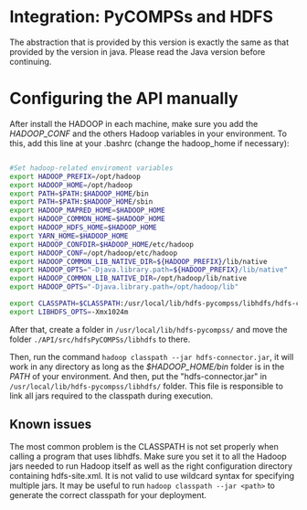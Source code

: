 # Integration: PyCOMPSs and HDFS

The abstraction that is provided by this version is exactly the same as that provided by the version in java. Please read the Java version before continuing.



# Configuring the API manually

After install the HADOOP in each machine, make sure you add the *HADOOP\_CONF* and the others Hadoop variables in your environment. To this, add this line at your .bashrc (change the hadoop_home if necessary): 

```bash

#Set hadoop-related enviroment variables
export HADOOP_PREFIX=/opt/hadoop
export HADOOP_HOME=/opt/hadoop
export PATH=$PATH:$HADOOP_HOME/bin
export PATH=$PATH:$HADOOP_HOME/sbin
export HADOOP_MAPRED_HOME=$HADOOP_HOME
export HADOOP_COMMON_HOME=$HADOOP_HOME
export HADOOP_HDFS_HOME=$HADOOP_HOME
export YARN_HOME=$HADOOP_HOME
export HADOOP_CONFDIR=$HADOOP_HOME/etc/hadoop
export HADOOP_CONF=/opt/hadoop/etc/hadoop
export HADOOP_COMMON_LIB_NATIVE_DIR=${HADOOP_PREFIX}/lib/native
export HADOOP_OPTS="-Djava.library.path=${HADOOP_PREFIX}/lib/native"
export HADOOP_COMMON_LIB_NATIVE_DIR=/opt/hadoop/lib/native
export HADOOP_OPTS="-Djava.library.path=/opt/hadoop/lib"

export CLASSPATH=$CLASSPATH:/usr/local/lib/hdfs-pycompss/libhdfs/hdfs-connector.jar
export LIBHDFS_OPTS=-Xmx1024m
```

After that, create a folder in `/usr/local/lib/hdfs-pycompss/` and move the folder `./API/src/hdfsPyCOMPSs/libhdfs` to there.

Then, run the command `hadoop classpath --jar hdfs-connector.jar`, it will work in any directory as long as the *$HADOOP_HOME/bin*  folder is in the *PATH* of your environment. And then, put the "hdfs-connector.jar" in `/usr/local/lib/hdfs-pycompss/libhdfs/` folder. This file is responsible to link all jars required to the classpath during execution.


## Known issues

The most common problem is the CLASSPATH is not set properly when calling a program that uses libhdfs. Make sure you set it to all the Hadoop jars needed to run Hadoop itself as well as the right configuration directory containing hdfs-site.xml. It is not valid to use wildcard syntax for specifying multiple jars. It may be useful to run `hadoop classpath --jar <path>` to generate the correct classpath for your deployment. 


